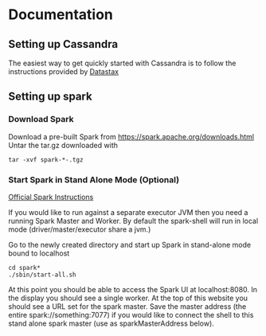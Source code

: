 # Documentation

## Setting up Cassandra

The easiest way to get quickly started with Cassandra is to follow the instructions provided by 
[Datastax](http://docs.datastax.com/en/cassandra/2.1/cassandra/install/install_cassandraTOC.html)

## Setting up spark

### Download Spark

Download a pre-built Spark from  https://spark.apache.org/downloads.html
Untar the tar.gz downloaded with 

    tar -xvf spark-*-.tgz

### Start Spark in Stand Alone Mode (Optional)

[Official Spark Instructions](https://spark.apache.org/docs/latest/spark-standalone.html)

If you would like to run against a separate executor JVM then you need a running Spark Master and Worker.
By default the spark-shell will run in local mode (driver/master/executor share a jvm.)

Go to the newly created directory and start up Spark in stand-alone mode bound to localhost

    cd spark*
    ./sbin/start-all.sh

At this point you should be able to access the Spark UI at localhost:8080. In the display you
should see a single worker. At the top of this website you should see a URL set for the spark master. Save
the master address (the entire spark://something:7077) if you would like to connect the shell to 
this stand alone spark master (use as sparkMasterAddress below).